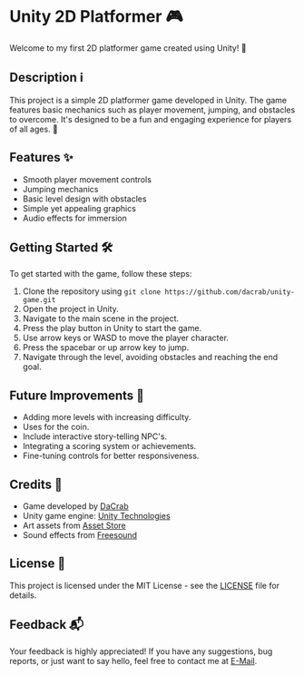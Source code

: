 # Unity 2D Platformer 🎮

Welcome to my first 2D platformer game created using Unity! 🚀

## Description ℹ️
This project is a simple 2D platformer game developed in Unity. The game features basic mechanics such as player movement, jumping, and obstacles to overcome. It's designed to be a fun and engaging experience for players of all ages. 🎉

## Features ✨
- Smooth player movement controls
- Jumping mechanics
- Basic level design with obstacles
- Simple yet appealing graphics
- Audio effects for immersion

## Getting Started 🛠️
To get started with the game, follow these steps:
1. Clone the repository using `git clone https://github.com/dacrab/unity-game.git`
2. Open the project in Unity.
3. Navigate to the main scene in the project.
4. Press the play button in Unity to start the game.
5. Use arrow keys or WASD to move the player character.
6. Press the spacebar or up arrow key to jump.
7. Navigate through the level, avoiding obstacles and reaching the end goal.

## Future Improvements 🚧
- Adding more levels with increasing difficulty.
- Uses for the coin.
- Include interactive story-telling NPC's.
- Integrating a scoring system or achievements.
- Fine-tuning controls for better responsiveness.

## Credits 🙌
- Game developed by [DaCrab](https://github.com/dacrab)
- Unity game engine: [Unity Technologies](https://unity.com/)
- Art assets from [Asset Store](https://assetstore.unity.com/)
- Sound effects from [Freesound](https://freesound.org/)

## License 📝
This project is licensed under the MIT License - see the [LICENSE](https://github.com/git/git-scm.com/blob/main/MIT-LICENSE.txt) file for details.

## Feedback 📬
Your feedback is highly appreciated! If you have any suggestions, bug reports, or just want to say hello, feel free to contact me at [E-Mail](mailto:vaggeliskavouras6@gmail.com).

